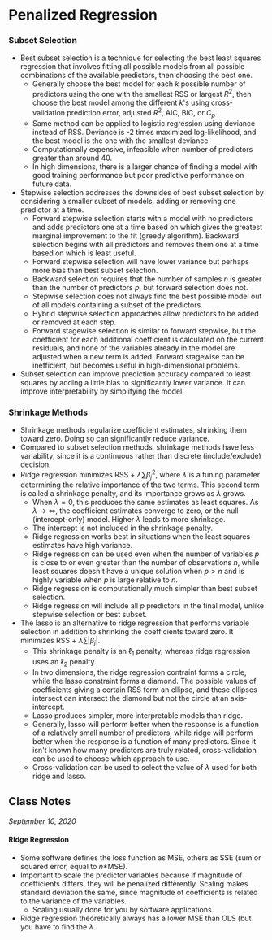 # Penalized Regression

### Subset Selection

- Best subset selection is a technique for selecting the best least squares regression that involves fitting all possible models from all possible combinations of the available predictors, then choosing the best one.
  - Generally choose the best model for each $k$ possible number of predictors using the one with the smallest RSS or largest $R^2$, then choose the best model among the different $k$'s using cross-validation prediction error, adjusted $R^2$, AIC, BIC, or $C_p$.
  - Same method can be applied to logistic regression using deviance instead of RSS. Deviance is -2 times maximized log-likelihood, and the best model is the one with the smallest deviance.
  - Computationally expensive, infeasible when number of predictors greater than around 40.
  - In high dimensions, there is a larger chance of finding a model with good training performance but poor predictive performance on future data.
- Stepwise selection addresses the downsides of best subset selection by considering a smaller subset of models, adding or removing one predictor at a time.
  - Forward stepwise selection starts with a model with no predictors and adds predictors one at a time based on which gives the greatest marginal improvement to the fit (greedy algorithm). Backward selection begins with all predictors and removes them one at a time based on which is least useful.
  - Forward stepwise selection will have lower variance but perhaps more bias than best subset selection.
  - Backward selection requires that the number of samples $n$ is greater than the number of predictors $p$, but forward selection does not.
  - Stepwise selection does not always find the best possible model out of all models containing a subset of the predictors.
  - Hybrid stepwise selection approaches allow predictors to be added or removed at each step.
  - Forward stagewise selection is similar to forward stepwise, but the coefficient for each additional coefficient is calculated on the current residuals, and none of the variables already in the model are adjusted when a new term is added. Forward stagewise can be inefficient, but becomes useful in high-dimensional problems.
- Subset selection can improve prediction accuracy compared to least squares by adding a little bias to significantly lower variance. It can improve interpretability by simplifying the model.

### Shrinkage Methods

- Shrinkage methods regularize coefficient estimates, shrinking them toward zero. Doing so can significantly reduce variance.
- Compared to subset selection methods, shrinkage methods have less variability, since it is a continuous rather than discrete (include/exclude) decision.
- Ridge regression minimizes RSS + $\lambda \sum \beta_j^2$, where $\lambda$ is a tuning parameter determining the relative importance of the two terms. This second term is called a shrinkage penalty, and its importance grows as $\lambda$ grows.
  - When $\lambda = 0$, this produces the same estimates as least squares. As $\lambda \rightarrow \infty$, the coefficient estimates converge to zero, or the null (intercept-only) model. Higher $\lambda$ leads to more shrinkage.
  - The intercept is not included in the shrinkage penalty.
  - Ridge regression works best in situations when the least squares estimates have high variance.
  - Ridge regression can be used even when the number of variables $p$ is close to or even greater than the number of observations $n$, while least squares doesn't have a unique solution when $p > n$ and is highly variable when $p$ is large relative to $n$.
  - Ridge regression is computationally much simpler than best subset selection.
  - Ridge regression will include all $p$ predictors in the final model, unlike stepwise selection or best subset.
- The lasso is an alternative to ridge regression that performs variable selection in addition to shrinking the coefficients toward zero. It minimizes RSS + $\lambda \sum | \beta_j |$.
  - This shrinkage penalty is an $\ell_1$ penalty, whereas ridge regression uses an $\ell_2$ penalty.
  - In two dimensions, the ridge regression contraint forms a circle, while the lasso constraint forms a diamond. The possible values of coefficients giving a certain RSS form an ellipse, and these ellipses intersect can intersect the diamond but not the circle at an axis-intercept.
  - Lasso produces simpler, more interpretable models than ridge.
  - Generally, lasso will perform better when the response is a function of a relatively small number of predictors, while ridge will perform better when the response is a function of many predictors. Since it isn't known how many predictors are truly related, cross-validation can be used to choose which approach to use. 
  - Cross-validation can be used to select the value of $\lambda$ used for both ridge and lasso.

## Class Notes

*September 10, 2020*

#### Ridge Regression

- Some software defines the loss function as MSE, others as SSE (sum or squared error, equal to $n$*MSE).
- Important to scale the predictor variables because if magnitude of coefficients differs, they will be penalized differently. Scaling makes standard deviation the same, since magnitude of coefficients is related to the variance of the variables.
  - Scaling usually done for you by software applications.
- Ridge regression theoretically always has a lower MSE than OLS (but you have to find the $\lambda$.

